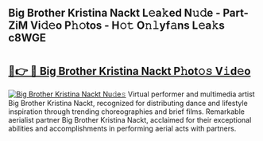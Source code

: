 ## Big Brother Kristina Nackt L𝚎a𝚔ed N𝚞𝚍e - Part-ZiM Vi𝚍𝚎o P𝚑𝚘tos - H𝚘𝚝 O𝚗𝚕yf𝚊ns L𝚎a𝚔s c8WGE

# <h2><a href="http://kf7123.oniu.top/?m=Big+Brother+Kristina+Nackt">🔗👉 🔴 Big Brother Kristina Nackt P𝚑ot𝚘𝚜 V𝚒d𝚎o</a></h2>

[![Big Brother Kristina Nackt Nu𝚍e𝚜](https://i.imgur.com/0qMVB7G.gif)](http://kf7123.oniu.top/?m=Big+Brother+Kristina+Nackt)
Virtual performer and multimedia artist Big Brother Kristina Nackt, recognized for distributing dance and lifestyle inspiration through trending choreographies and brief films. Remarkable aerialist partner Big Brother Kristina Nackt, acclaimed for their exceptional abilities and accomplishments in performing aerial acts with partners.  
